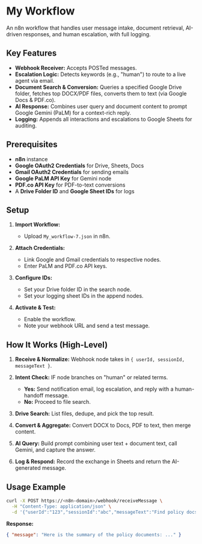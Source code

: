 # My Workflow

An n8n workflow that handles user message intake, document retrieval, AI-driven responses, and human escalation, with full logging.

## Key Features

* **Webhook Receiver:** Accepts POSTed messages.
* **Escalation Logic:** Detects keywords (e.g., "human") to route to a live agent via email.
* **Document Search & Conversion:** Queries a specified Google Drive folder, fetches top DOCX/PDF files, converts them to text (via Google Docs & PDF.co).
* **AI Response:** Combines user query and document content to prompt Google Gemini (PaLM) for a context-rich reply.
* **Logging:** Appends all interactions and escalations to Google Sheets for auditing.

## Prerequisites

* **n8n** instance
* **Google OAuth2 Credentials** for Drive, Sheets, Docs
* **Gmail OAuth2 Credentials** for sending emails
* **Google PaLM API Key** for Gemini node
* **PDF.co API Key** for PDF-to-text conversions
* A **Drive Folder ID** and **Google Sheet IDs** for logs

## Setup

1. **Import Workflow:**

   * Upload `My_workflow-7.json` in n8n.
2. **Attach Credentials:**

   * Link Google and Gmail credentials to respective nodes.
   * Enter PaLM and PDF.co API keys.
3. **Configure IDs:**

   * Set your Drive folder ID in the search node.
   * Set your logging sheet IDs in the append nodes.
4. **Activate & Test:**

   * Enable the workflow.
   * Note your webhook URL and send a test message.

## How It Works (High-Level)

1. **Receive & Normalize:** Webhook node takes in `{ userId, sessionId, messageText }`.
2. **Intent Check:** IF node branches on "human" or related terms.

   * **Yes:** Send notification email, log escalation, and reply with a human-handoff message.
   * **No:** Proceed to file search.
3. **Drive Search:** List files, dedupe, and pick the top result.
4. **Convert & Aggregate:** Convert DOCX to Docs, PDF to text, then merge content.
5. **AI Query:** Build prompt combining user text + document text, call Gemini, and capture the answer.
6. **Log & Respond:** Record the exchange in Sheets and return the AI-generated message.

## Usage Example

```bash
curl -X POST https://<n8n-domain>/webhook/receiveMessage \
  -H "Content-Type: application/json" \
  -d '{"userId":"123","sessionId":"abc","messageText":"Find policy docs"}'
```

**Response:**

```json
{ "message": "Here is the summary of the policy documents: ..." }
```

